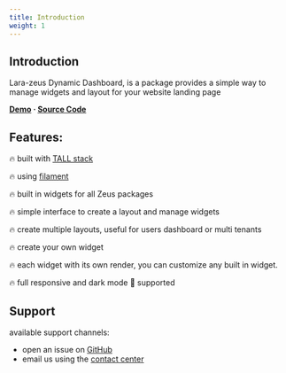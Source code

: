 ```yaml
---
title: Introduction
weight: 1
---
```


## Introduction

Lara-zeus Dynamic Dashboard, is a package provides a simple way to manage widgets and layout for your website landing page

**[Demo](https://larazeus.com/dynamic-dashboard) · [Source Code](https://github.com/lara-zeus/dynamic-dashboard)**

## Features:

🔥 built with [TALL stack](https://tallstack.dev/)

🔥 using [filament](https://filamentadmin.com)

🔥 built in widgets for all Zeus packages

🔥 simple interface to create a layout and manage widgets

🔥 create multiple layouts, useful for users dashboard or multi tenants

🔥 create your own widget

🔥 each widget with its own render, you can customize any built in widget.

🔥 full responsive and dark mode 🌚 supported


## Support

available support channels:
* open an issue on [GitHub](https://github.com/lara-zeus/dynamic-dashboard/issues)
* email us using the [contact center](https://still-code.com/contact-us/lara-zeus)
